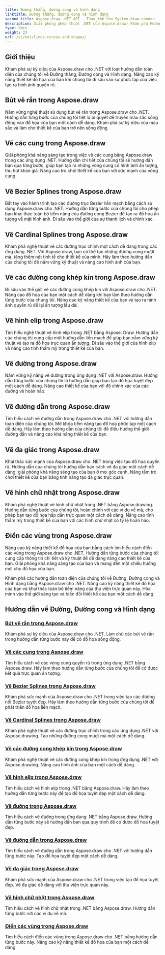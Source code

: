 ```yaml
---
title: Đường thẳng, đường cong và hình dạng
linktitle: Đường thẳng, đường cong và hình dạng
second_title: Aspose.draw .NET API - Thay thế cho System.draw.common
description: Giải phóng phép thuật .NET của Aspose.draw! Khám phá Hướng dẫn về Đường, Đường cong và Hình dạng để có đồ họa sống động—làm chủ các bút vẽ, đường cung, đường nối, hình elip và sáng tạo hơn.
type: docs
weight: 23
url: /vi/net/lines-curves-and-shapes/
---
```


## Giới thiệu

Khám phá sự kỳ diệu của Aspose.draw cho .NET với loạt hướng dẫn toàn diện của chúng tôi về Đường thẳng, Đường cong và Hình dạng. Nâng cao kỹ năng thiết kế đồ họa của bạn khi chúng tôi đi sâu vào sự phức tạp của việc tạo ra hình ảnh quyến rũ.

## Bút vẽ rắn trong Aspose.draw
Nắm vững nghệ thuật sử dụng bút vẽ rắn trong Aspose.draw cho .NET. Hướng dẫn từng bước của chúng tôi tiết lộ bí quyết để truyền màu sắc sống động vào đồ họa của bạn một cách dễ dàng. Khám phá sự kỳ diệu của màu sắc và làm cho thiết kế của bạn trở nên sống động.

## Vẽ các cung trong Aspose.draw
Giải phóng khả năng sáng tạo trong việc vẽ các cung bằng Aspose.draw trong các ứng dụng .NET. Hướng dẫn chi tiết của chúng tôi sẽ hướng dẫn bạn qua từng bước, giúp bạn tạo ra những vòng cung có hình ảnh ấn tượng, thu hút khán giả. Nâng cao trò chơi thiết kế của bạn với sức mạnh của vòng cung.

## Vẽ Bezier Splines trong Aspose.draw
Bắt tay vào hành trình tạo các đường trục Bezier liền mạch bằng cách sử dụng Aspose.draw cho .NET. Hướng dẫn từng bước của chúng tôi cho phép bạn khai thác toàn bộ tiềm năng của đường cong Bezier để tạo ra đồ họa ấn tượng về mặt hình ảnh. Đi sâu vào thế giới của sự thanh lịch và chính xác.

## Vẽ Cardinal Splines trong Aspose.draw
Khám phá nghệ thuật vẽ các đường trục chính một cách dễ dàng trong các ứng dụng .NET. Với Aspose.draw, bạn có thể tạo những đường cong mượt mà, tăng thêm nét tinh tế cho thiết kế của mình. Hãy làm theo hướng dẫn của chúng tôi để nắm vững kỹ thuật và nâng cao hình ảnh của bạn.

## Vẽ các đường cong khép kín trong Aspose.draw
Đi sâu vào thế giới vẽ các đường cong khép kín với Aspose.draw cho .NET. Nâng cao đồ họa của bạn một cách dễ dàng khi bạn làm theo hướng dẫn từng bước của chúng tôi. Nâng cao kỹ năng thiết kế của bạn và tạo ra hình ảnh quyến rũ để lại ấn tượng lâu dài.

## Vẽ hình elip trong Aspose.draw
Tìm hiểu nghệ thuật vẽ hình elip trong .NET bằng Aspose. Draw. Hướng dẫn của chúng tôi cung cấp một hướng dẫn liền mạch để giúp bạn nắm vững kỹ thuật và tạo ra đồ họa trực quan ấn tượng. Đi sâu vào thế giới của hình elip và nâng cao tính thẩm mỹ trong thiết kế của bạn.

## Vẽ đường trong Aspose.draw
Nắm vững kỹ năng vẽ đường trong ứng dụng .NET với Aspose.draw. Hướng dẫn từng bước của chúng tôi là hướng dẫn giúp bạn tạo đồ họa tuyệt đẹp một cách dễ dàng. Nâng cao thiết kế của bạn với độ chính xác của các đường vẽ hoàn hảo.

## Vẽ đường dẫn trong Aspose.draw
Tìm hiểu cách vẽ đường dẫn trong Aspose.draw cho .NET với hướng dẫn toàn diện của chúng tôi. Mở khóa tiềm năng tạo đồ họa phức tạp một cách dễ dàng. Hãy làm theo hướng dẫn của chúng tôi để điều hướng thế giới đường dẫn và nâng cao khả năng thiết kế của bạn.

## Vẽ đa giác trong Aspose.draw
Khai thác sức mạnh của Aspose.draw cho .NET trong việc tạo đồ họa quyến rũ. Hướng dẫn của chúng tôi hướng dẫn bạn cách vẽ đa giác một cách dễ dàng, giải phóng khả năng sáng tạo của bạn ở mọi góc cạnh. Nâng tầm trò chơi thiết kế của bạn bằng tính năng tạo đa giác trực quan.

## Vẽ hình chữ nhật trong Aspose.draw
Khám phá nghệ thuật vẽ hình chữ nhật trong .NET bằng Aspose.drawing. Hướng dẫn từng bước của chúng tôi, hoàn chỉnh với các ví dụ về mã, cho phép bạn tạo đồ họa hấp dẫn trực quan một cách dễ dàng. Nâng cao tính thẩm mỹ trong thiết kế của bạn với các hình chữ nhật có tỷ lệ hoàn hảo.

## Điền các vùng trong Aspose.draw
Nâng cao kỹ năng thiết kế đồ họa của bạn bằng cách tìm hiểu cách điền các vùng trong Aspose.draw cho .NET. Hướng dẫn từng bước của chúng tôi cung cấp thông tin chi tiết và kỹ thuật để dễ dàng nâng cao thiết kế của bạn. Giải phóng khả năng sáng tạo của bạn và mang đến một chiều hướng mới cho đồ họa của bạn.

Khám phá các hướng dẫn toàn diện của chúng tôi về Đường, Đường cong và Hình dạng bằng Aspose.draw cho .NET. Nâng cao kỹ năng thiết kế đồ họa của bạn và khai thác toàn bộ tiềm năng của thư viện trực quan này. Hòa mình vào thế giới sáng tạo và biến đổi thiết kế của bạn một cách dễ dàng.
## Hướng dẫn về Đường, Đường cong và Hình dạng
### [Bút vẽ rắn trong Aspose.draw](./solid-brushes/)
Khám phá sự kỳ diệu của Aspose.draw cho .NET. Làm chủ các bút vẽ rắn trong hướng dẫn từng bước này để có đồ họa sống động.
### [Vẽ các cung trong Aspose.draw](./draw-arc/)
Tìm hiểu cách vẽ các vòng cung quyến rũ trong ứng dụng .NET bằng Aspose.draw. Hãy làm theo hướng dẫn từng bước của chúng tôi để có được kết quả trực quan ấn tượng.
### [Vẽ Bezier Splines trong Aspose.draw](./draw-bezier-spline/)
Khám phá sức mạnh của Aspose.draw cho .NET trong việc tạo các đường nối Bezier tuyệt đẹp. Hãy làm theo hướng dẫn từng bước của chúng tôi để phát triển đồ họa liền mạch.
### [Vẽ Cardinal Splines trong Aspose.draw](./draw-cardinal-spline/)
Khám phá nghệ thuật vẽ các đường trục chính trong các ứng dụng .NET với Aspose.drawing. Tạo những đường cong mượt mà một cách dễ dàng.
### [Vẽ các đường cong khép kín trong Aspose.draw](./draw-closed-curve/)
Khám phá nghệ thuật vẽ các đường cong khép kín trong ứng dụng .NET với Aspose.drawing. Nâng cao hình ảnh của bạn một cách dễ dàng.
### [Vẽ hình elip trong Aspose.draw](./draw-ellipse/)
Tìm hiểu cách vẽ hình elip trong .NET bằng Aspose.draw. Hãy làm theo hướng dẫn từng bước này để tạo đồ họa tuyệt đẹp một cách dễ dàng.
### [Vẽ đường trong Aspose.draw](./draw-lines/)
Tìm hiểu cách vẽ đường trong ứng dụng .NET bằng Aspose.draw. Hướng dẫn từng bước này sẽ hướng dẫn bạn qua quy trình để có được đồ họa tuyệt đẹp.
### [Vẽ đường dẫn trong Aspose.draw](./draw-path/)
Tìm hiểu cách vẽ đường dẫn trong Aspose.draw cho .NET với hướng dẫn từng bước này. Tạo đồ họa tuyệt đẹp một cách dễ dàng.
### [Vẽ đa giác trong Aspose.draw](./draw-polygon/)
Khám phá sức mạnh của Aspose.draw cho .NET trong việc tạo đồ họa tuyệt đẹp. Vẽ đa giác dễ dàng với thư viện trực quan này.
### [Vẽ hình chữ nhật trong Aspose.draw](./draw-rectangle/)
Tìm hiểu cách vẽ hình chữ nhật trong .NET bằng Aspose.draw. Hướng dẫn từng bước với các ví dụ về mã.
### [Điền các vùng trong Aspose.draw](./fill-region/)
Tìm hiểu cách điền các vùng trong Aspose.draw cho .NET bằng hướng dẫn từng bước này. Nâng cao kỹ năng thiết kế đồ họa của bạn một cách dễ dàng.